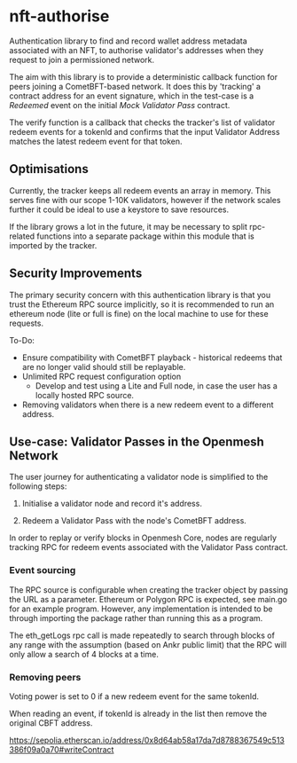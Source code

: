 # nft-authorise
Authentication library to find and record wallet address metadata associated with an NFT, to authorise validator's addresses when they request to join a permissioned network.

The aim with this library is to provide a deterministic callback function for peers joining a CometBFT-based network. It does this by 'tracking' a contract address for an event signature, which in the test-case is a *Redeemed* event on the initial *Mock Validator Pass* contract.

The verify function is a callback that checks the tracker's list of validator redeem events for a tokenId and confirms that the input Validator Address matches the latest redeem event for that token.

## Optimisations
Currently, the tracker keeps all redeem events an array in memory. This serves fine with our scope 1-10K validators, however if the network scales further it could be ideal to use a keystore to save resources. 

If the library grows a lot in the future, it may be necessary to split rpc-related functions into a separate package within this module that is imported by the tracker.

## Security Improvements
The primary security concern with this authentication library is that you trust the Ethereum RPC source implicitly, so it is recommended to run an ethereum node (lite or full is fine) on the local machine to use for these requests. 


To-Do:
* Ensure compatibility with CometBFT playback - historical redeems that are no longer valid should still be replayable.
* Unlimited RPC request configuration option
    * Develop and test using a Lite and Full node, in case the user has a locally hosted RPC source.
* Removing validators when there is a new redeem event to a different address.

## Use-case: Validator Passes in the Openmesh Network
The user journey for authenticating a validator node is simplified to the following steps:

1. Initialise a validator node and record it's address.

2. Redeem a Validator Pass with the node's CometBFT address.

In order to replay or verify blocks in Openmesh Core, nodes are regularly tracking RPC for redeem events associated with the Validator Pass contract. 

### Event sourcing
The RPC source is configurable when creating the tracker object by passing the URL as a parameter. Ethereum or Polygon RPC is expected, see main.go for an example program. However, any implementation is intended to be through importing the package rather than running this as a program.

The eth_getLogs rpc call is made repeatedly to search through blocks of any range with the assumption (based on Ankr public limit) that the RPC will only allow a search of 4 blocks at a time. 

### Removing peers

Voting power is set to 0 if a new redeem event for the same tokenId.

When reading an event, if tokenId is already in the list then remove the original CBFT address.

https://sepolia.etherscan.io/address/0x8d64ab58a17da7d8788367549c513386f09a0a70#writeContract
